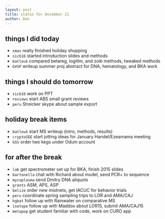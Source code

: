 ```yaml
---
layout: post
title: status for December 21
author: Dan
---
```


## things I did today

* `xmas` really finished holiday shopping
* `sicb16` started introduction slides and methods
* `batleuk` compared betareg, logitlm, and zoib methods, tweaked methods
* `GVSP` writeup summer proj abstract for DNA, hematology, and BKA work

## things I should do tomorrow
* `sicb16` work on PPT
* `reviews` start ABS small grant reviews
* `peru` Streicker skype about sample export

## holiday break items 
* `batleuk` start MS writeup (intro, methods, results)
* `cryptoSEE` start jotting ideas for January Handel/Ezeamama meeting
* `GSS` order two kegs under Odum account

## for after the break
* `lab` get spectrometer set up for BKA, finish 2015 slides
* `bartonella` chat with Richard about model, send PCR+ to sequence
* `mycoplasma` send Dmitry DNA aliquots
* `grants` ASM, APS, ASP
* `belize` order new mistnets, get IACUC for behavior trials
* `peru` coordinate spring sampling trips to LOR and AMA/CAJ
* `hgbat` follow up with Rainwater on comparative MS
* `isotope` follow up with Maddox about LOR15, submit AMA/CAJ15
* `metapop` get student familiar with code, work on CURO app

<i class='fa fa-code' style='color:pink'> </i>
